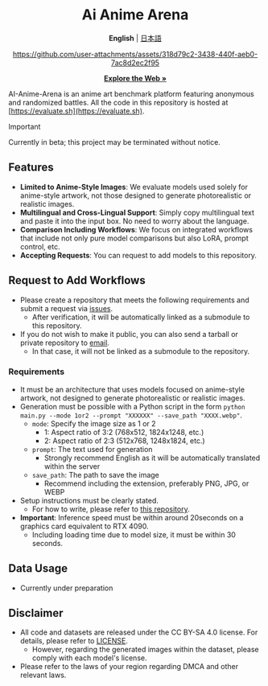 <div align="center">
<h1>Ai Anime Arena</h1>

**English** | [日本語](Docs/README_ja.md)

https://github.com/user-attachments/assets/318d79c2-3438-440f-aeb0-7ac8d2ec2f95


<a href="https://evaluate.sh" rel="dofollow"><strong>Explore the Web »</strong></a>
</div>

AI-Anime-Arena is an anime art benchmark platform featuring anonymous and randomized battles. All the code in this repository is hosted at [https://evaluate.sh](https://evaluate.sh).

> [!IMPORTANT]
> Currently in beta; this project may be terminated without notice.


## Features
- **Limited to Anime-Style Images**: We evaluate models used solely for anime-style artwork, not those designed to generate photorealistic or realistic images.
- **Multilingual and Cross-Lingual Support**: Simply copy multilingual text and paste it into the input box. No need to worry about the language.
- **Comparison Including Workflows**: We focus on integrated workflows that include not only pure model comparisons but also LoRA, prompt control, etc.
- **Accepting Requests**: You can request to add models to this repository.

## Request to Add Workflows
- Please create a repository that meets the following requirements and submit a request via [issues](https://github.com/S-Tubasa/AI-Anime-Arena/issues).
  - After verification, it will be automatically linked as a submodule to this repository.
- If you do not wish to make it public, you can also send a tarball or private repository to [email](5andw1ch001@proton.me).
  - In that case, it will not be linked as a submodule to the repository.

### Requirements
- It must be an architecture that uses models focused on anime-style artwork, not designed to generate photorealistic or realistic images.
- Generation must be possible with a Python script in the form `python main.py --mode 1or2 --prompt "XXXXXX" --save_path "XXXX.webp"`.
  - `mode`: Specify the image size as 1 or 2
    - 1: Aspect ratio of 3:2 (768x512, 1824x1248, etc.)
    - 2: Aspect ratio of 2:3 (512x768, 1248x1824, etc.)
  - `prompt`: The text used for generation
    - Strongly recommend English as it will be automatically translated within the server
  - `save_path`: The path to save the image
    - Recommend including the extension, preferably PNG, JPG, or WEBP
- Setup instructions must be clearly stated.
  - For how to write, please refer to [this repository](https://github.com/S-Tubasa/Animagine_XL_3_1_Basic).
- **Important**: Inference speed must be within around 20seconds on a graphics card equivalent to RTX 4090.
  - Including loading time due to model size, it must be within 30 seconds.

## Data Usage
- Currently under preparation

## Disclaimer

- All code and datasets are released under the CC BY-SA 4.0 license. For details, please refer to [LICENSE](LICENSE).
  - However, regarding the generated images within the dataset, please comply with each model's license.
- Please refer to the laws of your region regarding DMCA and other relevant laws.
